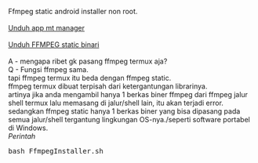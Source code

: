Ffmpeg static android installer non root.
<br/> <br/> 
<a href="https://mt-manager.en.uptodown.com/android">Unduh app mt manager</a> <br/> <br/> 
<a href="https://www.johnvansickle.com/ffmpeg/old-releases/">Unduh FFMPEG static binari</a><br/> <br/> 
A - mengapa ribet gk pasang ffmpeg termux aja? <br/> 
Q - Fungsi ffmpeg sama. <br/> 
tapi ffmpeg termux itu beda dengan ffmpeg static. <br/> 
ffmpeg termux dibuat terpisah dari ketergantungan librarinya. <br/> 
artinya jika anda mengambil hanya 1 berkas biner ffmpeg dari ffmpeg jalur shell termux lalu memasang di jalur/shell lain, itu akan terjadi error. <br/> 
sedangkan ffmpeg static hanya 1 berkas biner yang bisa dipasang pada semua jalur/shell tergantung lingkungan OS-nya./seperti software portabel di Windows.
 <br/>
 <i>Perintah</i><br/> 
 <pre>bash FfmpegInstaller.sh</pre> 
